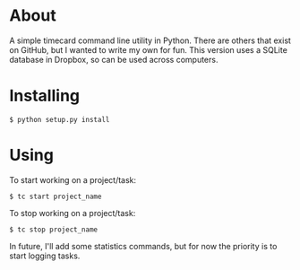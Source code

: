 About
=====

A simple timecard command line utility in Python. There are others that
exist on GitHub, but I wanted to write my own for fun. This version uses
a SQLite database in Dropbox, so can be used across computers.

Installing
==========

    $ python setup.py install

Using
=====

To start working on a project/task:

    $ tc start project_name

To stop working on a project/task:

    $ tc stop project_name

In future, I'll add some statistics commands, but for now the priority
is to start logging tasks.

